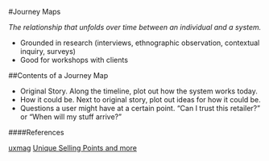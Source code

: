 #Journey Maps

*The relationship that unfolds over time between an individual and a system.*

* Grounded in research (interviews, ethnographic observation, contextual inquiry, surveys)
* Good for workshops with clients

##Contents of a Journey Map

* Original Story. Along the timeline, plot out how the system works today.
* How it could be. Next to original story, plot out ideas for how it could be.
* Questions a user might have at a certain point. “Can I trust this retailer?” or “When will my stuff arrive?”



####References

[uxmag](http://uxmag.com/articles/illustrating-the-big-picture)
[Unique Selling Points and more](http://www.elezea.com/2013/05/one-ux-deliverable/)
